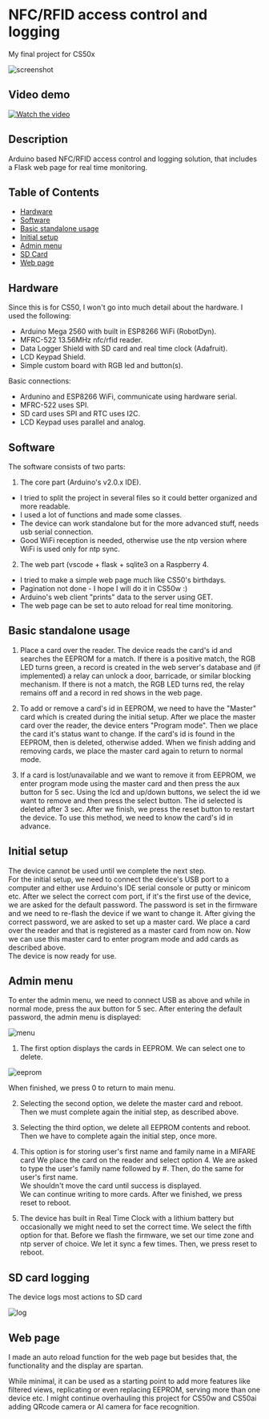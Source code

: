 # NFC/RFID access control and logging
My final project for CS50x

![screenshot](media/screenshot.jpg)

## Video demo

[![Watch the video](media/thumb.jpg)](https://youtu.be/j5Nwe5qK4YY)

## Description

Arduino based NFC/RFID access control and logging solution,
that includes a Flask web page for real time monitoring.

## Table of Contents

- [Hardware](#Hardware)
- [Software](#Software)
- [Basic standalone usage](#Basic-standalone-usage)
- [Initial setup](#Initial-setup)
- [Admin menu](#Admin-menu)
- [SD Card](#SD-card-logging)
- [Web page](#Web-page)


## Hardware
Since this is for CS50, I won't go into much detail about the hardware.
I used the following:

- Arduino Mega 2560 with built in ESP8266 WiFi (RobotDyn).
- MFRC-522 13.56MHz nfc/rfid reader.
- Data Logger Shield with SD card and real time clock (Adafruit).
- LCD Keypad Shield.
- Simple custom board with RGB led and button(s).

Basic connections:
- Ardunino and ESP8266 WiFi, communicate using hardware serial.
- MFRC-522 uses SPI.
- SD card uses SPI and RTC uses I2C.
- LCD Keypad uses parallel and analog.

## Software

The software consists of two parts:
1. The core part (Arduino's v2.0.x IDE).
- I tried to split the project in several files so it could better organized and more readable.
- I used a lot of functions and made some classes.
- The device can work standalone but for the more advanced stuff, needs usb serial connection.
- Good WiFi reception is needed, otherwise use the ntp version where WiFi is used only for ntp sync.

2. The web part (vscode + flask + sqlite3 on a Raspberry 4.
- I tried to make a simple web page much like CS50's birthdays.
- Pagination not done - I hope I will do it in CS50w :)
- Arduino's web client "prints" data to the server using GET.
- The web page can be set to auto reload for real time monitoring.

## Basic standalone usage

1. Place a card over the reader. The device reads the card's id and searches the EEPROM for a match.
If there is a positive match, the RGB LED turns green, a record is created in the web server's database
and (if implemented) a relay can unlock a door, barricade, or similar blocking mechanism. If there is not
a match, the RGB LED turns red, the relay remains off and a record in red shows in the web page.

2. To add or remove a card's id in EEPROM, we need to have the "Master" card which is created during the initial setup.
After we place the master card over the reader, the device enters "Program mode". Then we place the card it's status
want to change. If the card's id is found in the EEPROM, then is deleted, otherwise added. When we finish adding and removing
cards, we place the master card again to return to normal mode.

3. If a card is lost/unavailable and we want to remove it from EEPROM, we enter program mode using the master card and then
press the aux button for 5 sec. Using the lcd and up/down buttons, we select the id we want to remove and then press the select
button. The id selected is deleted after 3 sec. After we finish, we press the reset button to restart the device.
To use this method, we need to know the card's id in advance.

## Initial setup

The device cannot be used until we complete the next step.<br>
For the initial setup, we need to connect the device's USB port to a computer and either use Arduino's IDE serial console
or putty or minicom etc. After we select the correct com port, if it's the first use of the device, we are asked for the
default password. The password is set in the firmware and we need to re-flash the device if we want to change it.
After giving the correct password, we are asked to set up a master card. We place a card over the reader and that is registered
as a master card from now on. Now we can use this master card to enter program mode and add cards as described above.<br>
The device is now ready for use.

## Admin menu

To enter the admin menu, we need to connect USB as above and while in normal mode, press the aux button for 5 sec.
After entering the default password, the admin menu is displayed:

![menu](media/menu.jpg)

1. The first option displays the cards in EEPROM. We can select one to delete.

![eeprom](media/eeprom.jpg)

When finished, we press 0 to return to main menu.

2. Selecting the second option, we delete the master card and reboot.
Then we must complete again the initial step, as described above.

3. Selecting the third option, we delete all EEPROM contents and reboot.
Then we have to complete again the initial step, once more.

4. This option is for storing user's first name and family name in a MIFARE card
We place the card on the reader and select option 4.
We are asked to type the user's family name followed by #.
Then, do the same for user's first name.<br>
We shouldn't move the card until success is displayed.<br>
We can continue writing to more cards. After we finished, we press reset to reboot.

5. The device has built in Real Time Clock with a lithium battery but occasionally we might need to set the correct time.
We select the fifth option for that. Before we flash the firmware, we set our time zone and ntp server of choice.
We let it sync a few times. Then, we press reset to reboot.

## SD card logging

The device logs most actions to SD card<br>

![log](media/log.jpg)

## Web page

I made an auto reload function for the web page but besides that,
the functionality and the display are spartan.

While minimal, it can be used as a starting point to add more features like
filtered views, replicating or even replacing EEPROM, serving more than one device etc.
I might continue overhauling this project for CS50w and CS50ai adding QRcode camera or
AI camera for face recognition.

